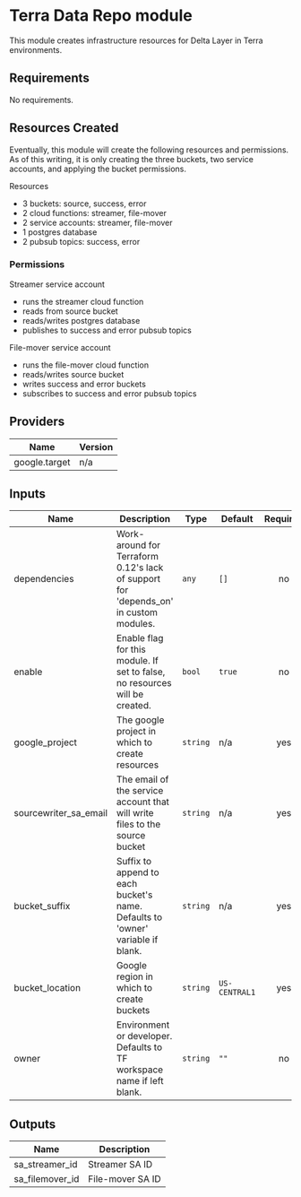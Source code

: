 # Terra Data Repo module

This module creates infrastructure resources for Delta Layer in Terra environments.

## Requirements

No requirements.

## Resources Created

Eventually, this module will create the following resources and permissions. As of this writing, it is only creating
the three buckets, two service accounts, and applying the bucket permissions.

Resources
* 3 buckets: source, success, error
* 2 cloud functions: streamer, file-mover
* 2 service accounts: streamer, file-mover
* 1 postgres database
* 2 pubsub topics: success, error

### Permissions

Streamer service account
* runs the streamer cloud function
* reads from source bucket
* reads/writes postgres database
* publishes to success and error pubsub topics

File-mover service account
* runs the file-mover cloud function
* reads/writes source bucket
* writes success and error buckets
* subscribes to success and error pubsub topics

## Providers

| Name | Version |
|------|---------|
| google.target | n/a |


## Inputs

| Name | Description | Type | Default | Required |
|------|-------------|------|---------|:--------:|
| dependencies | Work-around for Terraform 0.12's lack of support for 'depends\_on' in custom modules. | `any` | `[]` | no |
| enable | Enable flag for this module. If set to false, no resources will be created. | `bool` | `true` | no |
| google\_project | The google project in which to create resources | `string` | n/a | yes |
| sourcewriter\_sa\_email | The email of the service account that will write files to the source bucket | `string` | n/a | yes |
| bucket\_suffix | Suffix to append to each bucket's name. Defaults to 'owner' variable if blank. | `string` | n/a | yes |
| bucket\_location | Google region in which to create buckets | `string` | `US-CENTRAL1` | yes |
| owner | Environment or developer. Defaults to TF workspace name if left blank. | `string` | `""` | no |

## Outputs

| Name | Description |
|------|-------------|
| sa\_streamer\_id | Streamer SA ID |
| sa\_filemover\_id | File-mover SA ID |

